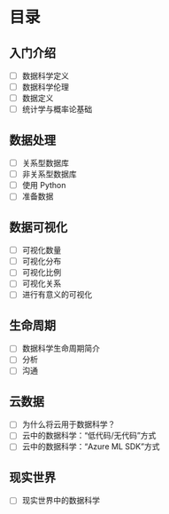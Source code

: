 # 目录

## 入门介绍

- [ ] 数据科学定义
- [ ] 数据科学伦理
- [ ] 数据定义
- [ ] 统计学与概率论基础

## 数据处理

- [ ] 关系型数据库
- [ ] 非关系型数据库
- [ ] 使用 Python
- [ ] 准备数据

## 数据可视化 

- [ ] 可视化数量
- [ ] 可视化分布
- [ ] 可视化比例
- [ ] 可视化关系
- [ ] 进行有意义的可视化

## 生命周期

- [ ] 数据科学生命周期简介
- [ ] 分析
- [ ] 沟通

## 云数据 

- [ ] 为什么将云用于数据科学？
- [ ] 云中的数据科学：“低代码/无代码”方式
- [ ] 云中的数据科学：“Azure ML SDK”方式

## 现实世界

- [ ] 现实世界中的数据科学